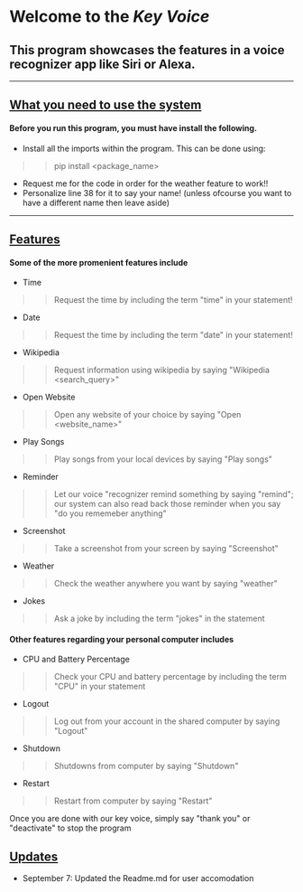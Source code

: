 # Welcome to the *Key Voice* 

## This program showcases the features in a voice recognizer app like Siri or Alexa.
_________________

## <u> What you need to use the system  </u>
#### Before you run this program, you must have install the following.
- Install all the imports within the program. This can be done using:
>> pip install <package_name>
- Request me for the code in order for the weather feature to work!!
- Personalize line 38 for it to say your name! (unless ofcourse you want to have a different name then leave aside)
_________________
## <u> Features  </u>
#### Some of the more promenient features include
- Time
>> Request the time by including the term "time" in your statement!
- Date
>> Request the time by including the term "date" in your statement!
- Wikipedia
>> Request information using wikipedia by saying "Wikipedia <search_query>"
- Open Website
>> Open any website of your choice by saying "Open <website_name>"
- Play Songs
>> Play songs from your local devices by saying "Play songs"
- Reminder
>> Let our voice "recognizer remind something by saying "remind"; our system can also read back those reminder when you say "do you rememeber anything"
- Screenshot
>> Take a screenshot from your screen by saying "Screenshot"
- Weather
>> Check the weather anywhere you want by saying "weather"
- Jokes
>> Ask a joke by including the term "jokes" in the statement
#### Other features regarding your personal computer includes
- CPU and Battery Percentage
>> Check your CPU and battery percentage by including the term "CPU" in your statement
- Logout
>> Log out from your account in the shared computer by saying "Logout"
- Shutdown
>> Shutdowns from computer by saying "Shutdown"
- Restart
>> Restart from computer by saying "Restart"

Once you are done with our key voice, simply say "thank you" or "deactivate" to stop the program

## <u> Updates  </u>
- September 7: Updated the Readme.md for user accomodation